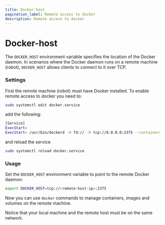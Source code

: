 ```yaml
---
title: Docker-host 
pagination_label: Remote access to docker 
description: Remote access to docker
---
```


# Docker-host # 
  The `DOCKER_HOST` environment variable  specifies the location of the Docker
  daemon. In scenarios where the Docker daemon runs on a remote machine
  (robot), `DOCKER_HOST` allows clients to connect to it over TCP.
  
### Settings 
 First the remote machine (robot) must have Docker installed.
 To enable remote access to docker you need to:
 
```bash 
sudo systemctl edit docker.service
```
add the following:
 ```bash 
[Service]
ExecStart=
ExecStart= /usr/bin/dockerd -H fd:// -H tcp://0.0.0.0:2375 --containerd=/run/containerd/containerd.sock
```
and reload the service
```bash
sudo systemctl reload docker.service
```
### Usage 
  Set the `DOCKER_HOST` environment variable to point to the remote Docker
  daemon:

```bash 
export DOCKER_HOST=tcp://<remote-host-ip>:2375
```

Now you can use `docker` commands to manage containers, images and volumes on
the remote machine.

Notice that your local machine and the remote host must be on the same network.
